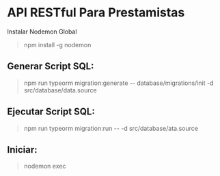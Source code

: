 # API RESTful Para Prestamistas

Instalar Nodemon Global
> npm install -g nodemon

## Generar Script SQL:
> npm run typeorm migration:generate -- database/migrations/init -d src/database/data.source

## Ejecutar Script SQL:
> npm run typeorm migration:run -- -d src/database/ata.source

## Iniciar:
> nodemon exec